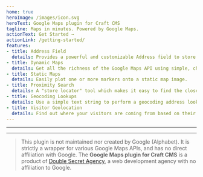 ```yaml
---
home: true
heroImage: /images/icon.svg
heroText: Google Maps plugin for Craft CMS
tagline: Maps in minutes. Powered by Google Maps.
actionText: Get Started →
actionLink: /getting-started/
features:
- title: Address Field
  details: Provides a powerful and customizable Address field to store location data.
- title: Dynamic Maps
  details: Get all the richness of the Google Maps API using simple, chainable methods.
- title: Static Maps
  details: Easily plot one or more markers onto a static map image.
- title: Proximity Search
  details: A "store locator" tool which makes it easy to find the closest locations.
- title: Geocoding Lookups
  details: Use a simple text string to perform a geocoding address lookup.
- title: Visitor Geolocation
  details: Find out where your visitors are coming from based on their IP address.
---
```


---
---

> This plugin is not maintained nor created by Google (Alphabet). It is strictly a wrapper for various Google Maps APIs, and has no direct affiliation with Google. The **Google Maps plugin for Craft CMS** is a product of [Double Secret Agency](https://www.doublesecretagency.com), a web development agency with no affiliation to Google.
